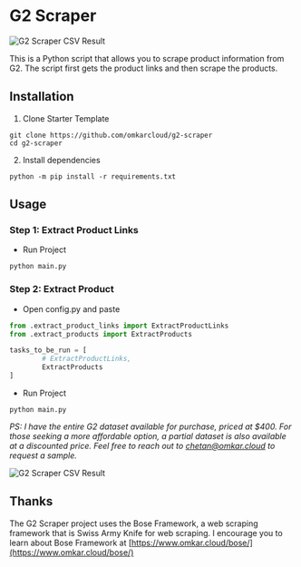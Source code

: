 # G2 Scraper

![G2 Scraper CSV Result](https://raw.githubusercontent.com/omkarcloud/g2-scraper/master/img/example_result.png)

This is a Python script that allows you to scrape product information from G2. The script first gets the product links and then scrape the products.

## Installation

1. Clone Starter Template
```
git clone https://github.com/omkarcloud/g2-scraper
cd g2-scraper
```
2. Install dependencies
```
python -m pip install -r requirements.txt
```

## Usage

### Step 1: Extract Product Links

- Run Project
```
python main.py
```

### Step 2: Extract Product

- Open config.py and paste 
```python
from .extract_product_links import ExtractProductLinks
from .extract_products import ExtractProducts

tasks_to_be_run = [
        # ExtractProductLinks,
        ExtractProducts
]
```

- Run Project
```
python main.py
```
<!--
**The products will be extracted and stored in the output/finished.csv and output/finished.json file after scraping.**
-->

*PS: I have the entire G2 dataset available for purchase, priced at $400. For those seeking a more affordable option, a partial dataset is also available at a discounted price. Feel free to reach out to chetan@omkar.cloud to request a sample.*



<!-- *PS: You may also contact us at chetan@omkar.cloud to request a G2 Product Reviews Scraper to enhance your Lead generation Efforts.*

I have full Dataset of g2 available for sale for $400. Partial Dataset is also available at a lower cost. Contact chetan@omkar.cloud to request sample. -->

![G2 Scraper CSV Result](https://raw.githubusercontent.com/omkarcloud/g2-scraper/master/img/example_result.png)

## Thanks

The G2 Scraper project uses the Bose Framework, a web scraping framework that is Swiss Army Knife for web scraping. I encourage you to learn about Bose Framework at [https://www.omkar.cloud/bose/](https://www.omkar.cloud/bose/)
